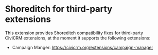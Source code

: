 # Shoreditch for third-party extensions

This extension provides Shoreditch compatibility fixes for third-party CiviCRM extensions, at the moment it supports
the following extensions:

- Campaign Manger: https://civicrm.org/extensions/campaign-manager
